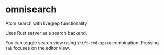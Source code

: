 # omnisearch
Atom search with livegrep functionality

Uses Rust server as a search backend.

You can toggle search view using `shift-cmd-space` combination. Pressing `Tab` focuses on the
editor view.
